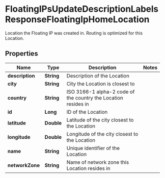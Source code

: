 

# FloatingIPsUpdateDescriptionLabelsResponseFloatingIpHomeLocation

Location the Floating IP was created in. Routing is optimized for this Location.

## Properties

| Name | Type | Description | Notes |
|------------ | ------------- | ------------- | -------------|
|**description** | **String** | Description of the Location |  |
|**city** | **String** | City the Location is closest to |  |
|**country** | **String** | ISO 3166-1 alpha-2 code of the country the Location resides in |  |
|**id** | **Long** | ID of the Location |  |
|**latitude** | **Double** | Latitude of the city closest to the Location |  |
|**longitude** | **Double** | Longitude of the city closest to the Location |  |
|**name** | **String** | Unique identifier of the Location |  |
|**networkZone** | **String** | Name of network zone this Location resides in |  |



